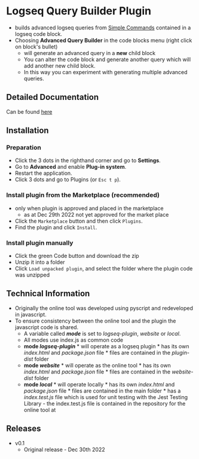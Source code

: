 <!-- This README file goes with the plugin distribution and is what is displayed within Logseq when the plugin help is requested -->
# Logseq Query Builder Plugin

* builds advanced logseq queries from [Simple Commands](#simple-commands) contained in a logseq code block. 
* Choosing **Advanced Query Builder** in the code blocks menu (right click on block's bullet)
    * will generate an advanced query in a **new** child block
    * You can alter the code block and generate another query which will add another new child block. 
    * In this way you can experiment with generating multiple advanced queries.
## Detailed Documentation

Can be found [here](https://github.com/adxsoft/docs-logseq-query-builder-plugin)

## Installation
### Preparation
* Click the 3 dots in the righthand corner and go to **Settings**.
* Go to **Advanced** and enable **Plug-in system**.
* Restart the application.
* Click 3 dots and go to Plugins (or `Esc t p`).

### Install plugin from the Marketplace (recommended) 
* only when plugin is approved and placed in the marketplace
    * as at Dec 29th 2022 not yet approved for the market place
* Click the `Marketplace` button and then click `Plugins`.
* Find the plugin and click `Install`.

### Install plugin manually
* Click the green Code button and download the zip
* Unzip it into a folder
* Click `Load unpacked plugin`, and select the folder where the plugin code was unzipped


## Technical Information
* Originally the online tool was developed using pyscript and redeveloped in javascript. 
* To ensure consistency between the online tool and the plugin the javascript code is shared.
    * A variable called **_mode_** is set to _logseq-plugin_, _website_ or _local_.
    * All modes use index.js as common code
    * **mode _logseq-plugin_**
            * will operate as a logseq plugin
            * has its own _index.html_ and _package.json_ file
            * files are contained in the _plugin-dist_ folder
    * **mode _website_**
            * will operate as the online tool
            * has its own _index.html_ and _package.json_ file
            * files are contained in the _website-dist_ folder
    * **mode _local_**
            * will operate locally
            * has its own _index.html_ and _package.json_ file
            * files are contained in the main folder
            * has a _index.test.js_ file which is used for unit testing with the Jest Testing Library - the index.test.js file is contained in the repository for the online tool at 


## Releases
- v0.1
    - Original release - Dec 30th 2022
